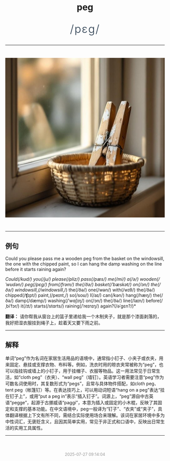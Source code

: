 <div align="center">

# peg

<div style="margin: 30px 0;">
<h1 style="font-size: 2.5em; font-weight: 300; letter-spacing: 2px; margin: 0; color: #2c3e50;">
/pɛg/
</h1>
</div>

</div>

---

<div align="center" style="margin: 40px 0;">

![peg](images/peg.png)

</div>

---

## 例句

Could you please pass me a wooden peg from the basket on the windowsill, the one with the chipped paint, so I can hang the damp washing on the line before it starts raining again?

*Could(/kʊd/) you(/ju/) please(/pliz/) pass(/pæs/) me(/mi/) a(/ə/) wooden(/ˈwʊdən/) peg(/pɛg/) from(/frəm/) the(/ðə/) basket(/ˈbæskət/) on(/ɔn/) the(/ðə/) windowsill,(/windowsill*,/) the(/ðə/) one(/wən/) with(/wɪθ/) the(/ðə/) chipped(/ʧɪpt/) paint,(/peɪnt,/) so(/soʊ/) I(/aɪ/) can(/kən/) hang(/hæŋ/) the(/ðə/) damp(/dæmp/) washing(/ˈwɑʃɪŋ/) on(/ɔn/) the(/ðə/) line(/laɪn/) before(/ˌbiˈfɔr/) it(/ɪt/) starts(/stɑrts/) raining(/ˈreɪnɪŋ/) again?(/əˈgɛn?/)*

**翻译：** 请你帮我从窗台上的篮子里递给我一个木制夹子，就是那个漆面剥落的，我好把湿衣服挂到绳子上，趁着天又要下雨之前。

---

## 解释

单词“peg”作为名词在家居生活用品的语境中，通常指小钉子、小夹子或衣夹，用来固定、悬挂或支撑衣物、布料等。例如，洗衣时用的晾衣夹常被称为“peg”，也可以指挂钩或墙上的小钉子，用于挂帽子、衣服等物品。这一用法常见于日常生活，如“cloth peg”（衣夹）、“wall peg”（墙钉）。英语学习者需要注意“peg”作为可数名词使用时，其复数形式为“pegs”，且常与具体物件搭配，如cloth peg、tent peg（帐篷钉）等。在表达技巧上，可以用动词短语“hang on a peg”表达“挂在钉子上”，或用“put a peg in”表示“插入钉子”。词源上，“peg”源自中古英语“pegge”，起源于古挪威语“paggi”，本意为插入或固定的小木棍，反映了其固定和支撑的基本功能。在中文语境中，peg一般译为“钉子”、“衣夹”或“夹子”，具体翻译根据上下文有所不同，需结合实际使用场合来理解。该词在家居环境中多为中性词汇，无褒贬含义，且因其简单实用，常见于非正式和口语中，反映出日常生活的实用工具属性。


---

<div align="center" style="margin-top: 50px;">
<small style="color: #999; font-size: 0.9em;">2025-07-27 09:14:04</small>
</div>
